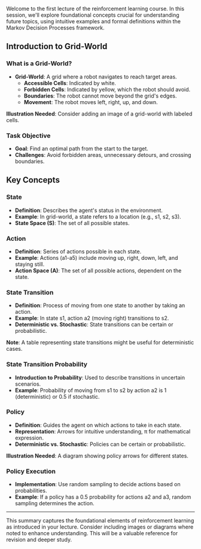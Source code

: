 
Welcome to the first lecture of the reinforcement learning course. In this session, we'll explore foundational concepts crucial for understanding future topics, using intuitive examples and formal definitions within the Markov Decision Processes framework.

## Introduction to Grid-World

### What is a Grid-World?

- **Grid-World**: A grid where a robot navigates to reach target areas.
  - **Accessible Cells**: Indicated by white.
  - **Forbidden Cells**: Indicated by yellow, which the robot should avoid.
  - **Boundaries**: The robot cannot move beyond the grid's edges.
  - **Movement**: The robot moves left, right, up, and down.

**Illustration Needed**: Consider adding an image of a grid-world with labeled cells.

### Task Objective

- **Goal**: Find an optimal path from the start to the target.
- **Challenges**: Avoid forbidden areas, unnecessary detours, and crossing boundaries.

## Key Concepts

### State

- **Definition**: Describes the agent's status in the environment.
- **Example**: In grid-world, a state refers to a location (e.g., s1, s2, s3).
- **State Space (S)**: The set of all possible states.

### Action

- **Definition**: Series of actions possible in each state.
- **Example**: Actions (a1-a5) include moving up, right, down, left, and staying still.
- **Action Space (A)**: The set of all possible actions, dependent on the state.

### State Transition

- **Definition**: Process of moving from one state to another by taking an action.
- **Example**: In state s1, action a2 (moving right) transitions to s2.
- **Deterministic vs. Stochastic**: State transitions can be certain or probabilistic.

**Note**: A table representing state transitions might be useful for deterministic cases.

### State Transition Probability

- **Introduction to Probability**: Used to describe transitions in uncertain scenarios.
- **Example**: Probability of moving from s1 to s2 by action a2 is 1 (deterministic) or 0.5 if stochastic.

### Policy

- **Definition**: Guides the agent on which actions to take in each state.
- **Representation**: Arrows for intuitive understanding, π for mathematical expression.
- **Deterministic vs. Stochastic**: Policies can be certain or probabilistic.

**Illustration Needed**: A diagram showing policy arrows for different states.

### Policy Execution

- **Implementation**: Use random sampling to decide actions based on probabilities.
- **Example**: If a policy has a 0.5 probability for actions a2 and a3, random sampling determines the action.

---

This summary captures the foundational elements of reinforcement learning as introduced in your lecture. Consider including images or diagrams where noted to enhance understanding. This will be a valuable reference for revision and deeper study.